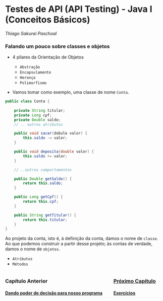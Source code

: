# **Testes de API (API Testing) - Java I (Conceitos Básicos)**

*Thiago Sakurai Paschoal*

<h3 id="oo">
    <strong>Falando um pouco sobre classes e objetos</strong>
</h3>

- 4 pilares da Orientação de Objetos

    - `Abstração`
    - `Encapsulamento`
    - `Herança`
    - `Polimorfismo`

- Vamos tomar como exemplo, uma classe de nome `Conta`.

```java
public class Conta {
    
    private String titular;
    private Long cpf;
    private Double saldo;
    // .. outros atributos

    public void sacar(dobule valor) {
        this.saldo -= valor;
    }

    public void deposita(double valor) {
        this.saldo += valor;
    }

    // ..outros comportamentos

    public Double getSaldo() {
        return this.saldo;
    }

    public Long getCpf() {
        return this.cpf;
    }

    public String getTitular() {
        return this.titular;
    }
}
```

Ao projeto da conta, isto é, à definição da conta, damos o nome de `classe`. Ao que podemos construir a partir desse projeto; às contas de verdade, damos o nome de `objetos`.

- `Atributos`
- `Métodos`

<div style="display: flex; justify-content: space-between; width: 100%; flex-direction: row;">
    <div>
      <h3><strong>Capítulo Anterior</strong></h3>
      <h4><a href="06.md" target="_blank">Dando poder de decisão para nosso programa</h4>
    </div>
    <div>
      <h3><strong>Próximo Capítulo</strong></h3>
      <h4><a href="08.md" target="_blank">Exercícios</h4>
    </div>
</div>
